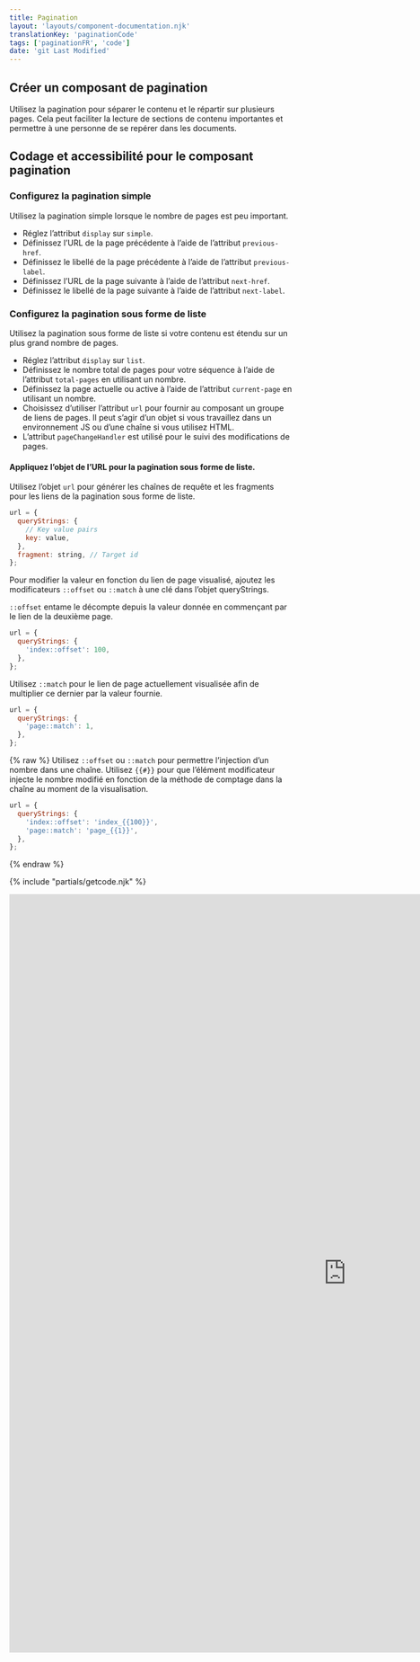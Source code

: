 ```yaml
---
title: Pagination
layout: 'layouts/component-documentation.njk'
translationKey: 'paginationCode'
tags: ['paginationFR', 'code']
date: 'git Last Modified'
---
```


## Créer un composant de pagination

Utilisez la pagination pour séparer le contenu et le répartir sur plusieurs pages. Cela peut faciliter la lecture de sections de contenu importantes et permettre à une personne de se repérer dans les documents.

## Codage et accessibilité pour le composant pagination

### Configurez la pagination simple

Utilisez la pagination simple lorsque le nombre de pages est peu important.

- Réglez l’attribut `display` sur `simple`.
- Définissez l’URL de la page précédente à l’aide de l’attribut `previous-href`.
- Définissez le libellé de la page précédente à l’aide de l’attribut `previous-label`.
- Définissez l’URL de la page suivante à l’aide de l’attribut `next-href`.
- Définissez le libellé de la page suivante à l’aide de l’attribut `next-label`.

### Configurez la pagination sous forme de liste

Utilisez la pagination sous forme de liste si votre contenu est étendu sur un plus grand nombre de pages.

- Réglez l’attribut `display` sur `list`.
- Définissez le nombre total de pages pour votre séquence à l’aide de l’attribut `total-pages` en utilisant un nombre.
- Définissez la page actuelle ou active à l’aide de l’attribut `current-page` en utilisant un nombre.
- Choisissez d’utiliser l’attribut `url` pour fournir au composant un groupe de liens de pages. Il peut s’agir d’un objet si vous travaillez dans un environnement JS ou d’une chaîne si vous utilisez HTML.
- L’attribut `pageChangeHandler` est utilisé pour le suivi des modifications de pages.

#### Appliquez l’objet de l’URL pour la pagination sous forme de liste.

Utilisez l’objet `url` pour générer les chaînes de requête et les fragments pour les liens de la pagination sous forme de liste.

```js
url = {
  queryStrings: {
    // Key value pairs
    key: value,
  },
  fragment: string, // Target id
};
```

Pour modifier la valeur en fonction du lien de page visualisé, ajoutez les modificateurs `::offset` ou `::match` à une clé dans l’objet queryStrings.

`::offset` entame le décompte depuis la valeur donnée en commençant par le lien de la deuxième page.

```js
url = {
  queryStrings: {
    'index::offset': 100,
  },
};
```

Utilisez `::match` pour le lien de page actuellement visualisée afin de multiplier ce dernier par la valeur fournie.

```js
url = {
  queryStrings: {
    'page::match': 1,
  },
};
```

{% raw %}
Utilisez `::offset` ou `::match` pour permettre l’injection d’un nombre dans une chaîne. Utilisez `{{#}}` pour que l’élément modificateur injecte le nombre modifié en fonction de la méthode de comptage dans la chaîne au moment de la visualisation.

```js
url = {
  queryStrings: {
    'index::offset': 'index_{{100}}',
    'page::match': 'page_{{1}}',
  },
};
```

{% endraw %}

{% include "partials/getcode.njk" %}

<iframe
  title="Survol des propriétés et des évènements relatifs à gcds-pagination."
  src="https://cds-snc.github.io/gcds-components/iframe.html?viewMode=docs&demo=true&singleStory=true&id=components-pagination--events-properties"
  width="1200"
  height="1350"
  style="display: block; margin: 0 auto;"
  frameBorder="0"
  allow="clipboard-write"
></iframe>
